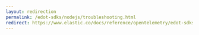 ```yaml
---
layout: redirection
permalink: /edot-sdks/nodejs/troubleshooting.html
redirect: https://www.elastic.co/docs/reference/opentelemetry/edot-sdks/nodejs/troubleshooting.html
---
```

